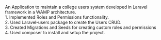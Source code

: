 An Application to maintain a college users system developed in Laravel framework in a WAMP architecture.
<br> 1. Implemented Roles and Permissions functionality.
<br> 2. Used Laravel-users package to create the Users CRUD.
<br> 3. Created Migrations and Seeds for creating custom roles and permissions
<br> 4. Used composer to install and setup the project.
